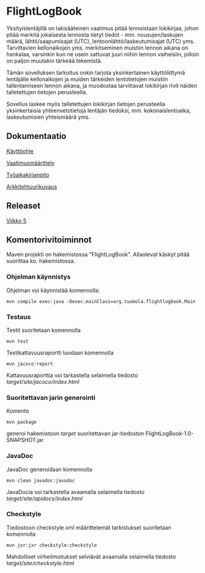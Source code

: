 # FlightLogBook

Yksityislentäjillä on lakisääteinen vaatimus pitää lennoistaan lokikirjaa, johon pitää merkitä jokaisesta lennosta tietyt tiedot - mm. nousujen/laskujen määrä, lähtö/saapumisajat (UTC), lentoonlähtö/laskeutumisajat (UTC) yms. Tarvittavien kellonaikojen yms. merkitseminen muistiin lennon aikana on hankalaa, varsinkin kun ne usein sattuvat juuri niihin lennon vaiheisiin, jolloin on paljon muutakin tärkeää tekemistä.

Tämän sovelluksen tarkoitus onkin tarjota yksinkertainen käyttöliittymä lentäjälle kellonaikojen ja muiden tärkeiden lentotietojen muistiin tallentamiseen lennon aikana, ja muodostaa tarvittavat lokikirjan rivit näiden talletettujen tietojen perusteella.

Sovellus laskee myös talletettujen lokikirjan tietojen perusteella yksinkertaisia yhteenvetotietoja lentäjän tiedoksi, mm. kokonaislentoaika, laskeutumisien yhteismäärä yms.

## Dokumentaatio

[Käyttöohje](https://github.com/ptuomola/ot-harjoitustyo/blob/master/dokumentaatio/kayttoohje.md)

[Vaatimusmäärittely](https://github.com/ptuomola/ot-harjoitustyo/blob/master/dokumentaatio/vaatimusmaarittely.md)

[Työaikakirjanpito](https://github.com/ptuomola/ot-harjoitustyo/blob/master/dokumentaatio/tyoaikakirjanpito.md)

[Arkkitehtuurikuvaus](https://github.com/ptuomola/ot-harjoitustyo/blob/master/dokumentaatio/arkkitehtuuri.md)

## Releaset 

[Viikko 5](https://github.com/ptuomola/ot-harjoitustyo/releases/tag/viikko5)

## Komentorivitoiminnot

Maven projekti on hakemistossa "FlightLogBook". Allaolevat käskyt pitää suorittaa ko. hakemistossa. 

### Ohjelman käynnistys

Ohjelman voi käynnistää komennolla:

```
mvn compile exec:java -Dexec.mainClass=org.tuomola.flightlogbook.Main
```

### Testaus

Testit suoritetaan komennolla

```
mvn test
```

Testikattavuusraportti luodaan komennolla

```
mvn jacoco:report
```

Kattavuusraporttia voi tarkastella selaimella tiedosto _target/site/jacoco/index.html_

### Suoritettavan jarin generointi

Komento

```
mvn package
```

generoi hakemistoon _target_ suoritettavan jar-tiedoston FlightLogBook-1.0-SNAPSHOT.jar

### JavaDoc

JavaDoc generoidaan komennolla

```
mvn clean javadoc:javadoc
```

JavaDocia voi tarkastella avaamalla selaimella tiedosto _target/site/apidocs/index.html_

### Checkstyle

Tiedostoon checkstyle.xml määrittelemät tarkistukset suoritetaan komennolla

```
mvn jxr:jxr checkstyle:checkstyle
```

Mahdolliset virheilmoitukset selviävät avaamalla selaimella tiedosto _target/site/checkstyle.html_

